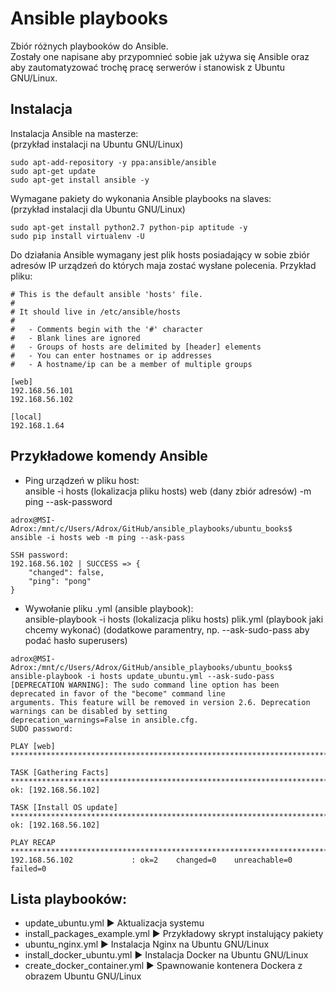 # Ansible playbooks

Zbiór różnych playbooków do Ansible.  
Zostały one napisane aby przypomnieć sobie jak używa się Ansible oraz aby zautomatyzować trochę pracę serwerów i stanowisk z Ubuntu GNU/Linux.

## Instalacja 

Instalacja Ansible na masterze:  
(przykład instalacji na Ubuntu GNU/Linux)
```
sudo apt-add-repository -y ppa:ansible/ansible
sudo apt-get update
sudo apt-get install ansible -y
```

Wymagane pakiety do wykonania Ansible playbooks na slaves:  
(przykład instalacji dla Ubuntu GNU/Linux)
```
sudo apt-get install python2.7 python-pip aptitude -y
sudo pip install virtualenv -U
```

Do działania Ansible wymagany jest plik hosts posiadający w sobie zbiór adresów IP urządzeń do których maja zostać wysłane polecenia. Przykład pliku:
```
# This is the default ansible 'hosts' file.
#
# It should live in /etc/ansible/hosts
#
#   - Comments begin with the '#' character
#   - Blank lines are ignored
#   - Groups of hosts are delimited by [header] elements
#   - You can enter hostnames or ip addresses
#   - A hostname/ip can be a member of multiple groups

[web]
192.168.56.101
192.168.56.102

[local]
192.168.1.64

```

## Przykładowe komendy Ansible

+ Ping urządzeń w pliku host:  
ansible -i hosts (lokalizacja pliku hosts) web (dany zbiór adresów) -m ping --ask-password
```
adrox@MSI-Adrox:/mnt/c/Users/Adrox/GitHub/ansible_playbooks/ubuntu_books$ ansible -i hosts web -m ping --ask-pass

SSH password:
192.168.56.102 | SUCCESS => {
    "changed": false,
    "ping": "pong"
}
```

+ Wywołanie pliku .yml (ansible playbook):  
ansible-playbook -i hosts (lokalizacja pliku hosts) plik.yml (playbook jaki chcemy wykonać) (dodatkowe paramentry, np. --ask-sudo-pass aby podać hasło superusers)

```
adrox@MSI-Adrox:/mnt/c/Users/Adrox/GitHub/ansible_playbooks/ubuntu_books$ ansible-playbook -i hosts update_ubuntu.yml --ask-sudo-pass
[DEPRECATION WARNING]: The sudo command line option has been deprecated in favor of the "become" command line
arguments. This feature will be removed in version 2.6. Deprecation warnings can be disabled by setting
deprecation_warnings=False in ansible.cfg.
SUDO password:

PLAY [web] *************************************************************************************************************

TASK [Gathering Facts] *************************************************************************************************
ok: [192.168.56.102]

TASK [Install OS update] ***********************************************************************************************
ok: [192.168.56.102]

PLAY RECAP *************************************************************************************************************
192.168.56.102             : ok=2    changed=0    unreachable=0    failed=0
```

## Lista playbooków:

+ update_ubuntu.yml ▶ Aktualizacja systemu
+ install_packages_example.yml ▶ Przykładowy skrypt instalujący pakiety
+ ubuntu_nginx.yml ▶ Instalacja Nginx na Ubuntu GNU/Linux
+ install_docker_ubuntu.yml ▶ Instalacja Docker na Ubuntu GNU/Linux
+ create_docker_container.yml ▶ Spawnowanie kontenera Dockera z obrazem Ubuntu GNU/Linux
